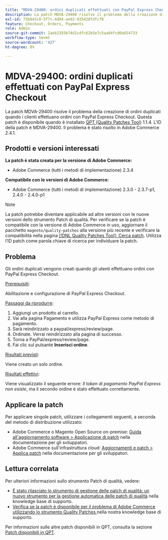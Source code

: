 ```yaml
---
title: "MDVA-29400: ordini duplicati effettuati con PayPal Express Checkout"
description: La patch MDVA-29400 risolve il problema della creazione di ordini duplicati quando i clienti effettuano ordini con PayPal Express Checkout. Questa patch è disponibile quando è installato [Quality Patches Tool (QPT)](/help/announcements/adobe-commerce-announcements/magento-quality-patches-released-new-tool-to-self-serve-quality-patches.md) 1.1.4. L'ID della patch è MDVA-29400. Il problema è stato risolto in Adobe Commerce 2.4.1.
exl-id: 75b943c8-5f7c-4d94-ae92-935428fdfcf8
feature: Checkout, Orders, Payments
role: Admin
source-git-commit: 2aeb2355b74d1cdfc62b5e7c5aa04fcd0a654733
workflow-type: tm+mt
source-wordcount: '427'
ht-degree: 0%

---
```


# MDVA-29400: ordini duplicati effettuati con PayPal Express Checkout

La patch MDVA-29400 risolve il problema della creazione di ordini duplicati quando i clienti effettuano ordini con PayPal Express Checkout. Questa patch è disponibile quando è installato [QPT (Quality Patches Tool)](/help/announcements/adobe-commerce-announcements/magento-quality-patches-released-new-tool-to-self-serve-quality-patches.md) 1.1.4. L&#39;ID della patch è MDVA-29400. Il problema è stato risolto in Adobe Commerce 2.4.1.

## Prodotti e versioni interessati

**La patch è stata creata per la versione di Adobe Commerce:**

* Adobe Commerce (tutti i metodi di implementazione) 2.3.4

**Compatibile con le versioni di Adobe Commerce:**

* Adobe Commerce (tutti i metodi di implementazione) 2.3.0 - 2.3.7-p1, 2.4.0 - 2.4.0-p1

>[!NOTE]
>
>La patch potrebbe diventare applicabile ad altre versioni con le nuove versioni dello strumento Patch di qualità. Per verificare se la patch è compatibile con la versione di Adobe Commerce in uso, aggiornare il pacchetto `magento/quality-patches` alla versione più recente e verificare la compatibilità nella pagina [[!DNL Quality Patches Tool]: Cerca patch](https://experienceleague.adobe.com/tools/commerce-quality-patches/index.html). Utilizza l’ID patch come parola chiave di ricerca per individuare la patch.

## Problema

Gli ordini duplicati vengono creati quando gli utenti effettuano ordini con PayPal Express Checkout.

<u>Prerequisiti</u>:

Abilitazione e configurazione di PayPal Express Checkout.

<u>Passaggi da riprodurre</u>:

1. Aggiungi un prodotto al carrello.
1. Vai alla pagina Pagamento e utilizza PayPal Express come metodo di pagamento.
1. Sarà reindirizzato a paypal/express/review/page.
1. Ordinate. Verrai reindirizzato alla pagina di successo.
1. Torna a PayPal/express/review/page.
1. Fai clic sul pulsante **Inserisci ordine**.

<u>Risultati previsti</u>:

Viene creato un solo ordine.

<u>Risultati effettivi</u>:

Viene visualizzato il seguente errore: *Il token di pagamento PayPal Express non esiste*, ma il secondo ordine è stato effettuato correttamente.

## Applicare la patch

Per applicare singole patch, utilizzare i collegamenti seguenti, a seconda del metodo di distribuzione utilizzato:

* Adobe Commerce o Magento Open Source on-premise: [Guida all&#39;aggiornamento software > Applicazione di patch](https://experienceleague.adobe.com/en/docs/commerce-operations/tools/quality-patches-tool/usage) nella documentazione per gli sviluppatori.
* Adobe Commerce sull&#39;infrastruttura cloud: [Aggiornamenti e patch > Applica patch](https://experienceleague.adobe.com/en/docs/commerce-cloud-service/user-guide/develop/upgrade/apply-patches) nella documentazione per gli sviluppatori.

## Lettura correlata

Per ulteriori informazioni sullo strumento Patch di qualità, vedere:

* [È stato rilasciato lo strumento di gestione delle patch di qualità: un nuovo strumento per la gestione automatica delle patch di qualità](/help/announcements/adobe-commerce-announcements/magento-quality-patches-released-new-tool-to-self-serve-quality-patches.md) nella knowledge base di supporto.
* [Verifica se la patch è disponibile per il problema di Adobe Commerce utilizzando lo strumento Quality Patches ](/help/support-tools/patches-available-in-qpt-tool/check-patch-for-magento-issue-with-magento-quality-patches.md) nella nostra knowledge base di supporto.

Per informazioni sulle altre patch disponibili in QPT, consulta la sezione [Patch disponibili in QPT](https://support.magento.com/hc/en-us/sections/360010506631-Patches-available-in-MQP-tool-).
